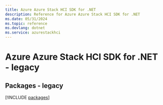 ```yaml
---
title: Azure Azure Stack HCI SDK for .NET
description: Reference for Azure Azure Stack HCI SDK for .NET
ms.date: 05/31/2024
ms.topic: reference
ms.devlang: dotnet
ms.service: azurestackhci
---
```

# Azure Azure Stack HCI SDK for .NET - legacy
## Packages - legacy
[!INCLUDE [packages](azure-stack-hci-index.md)]